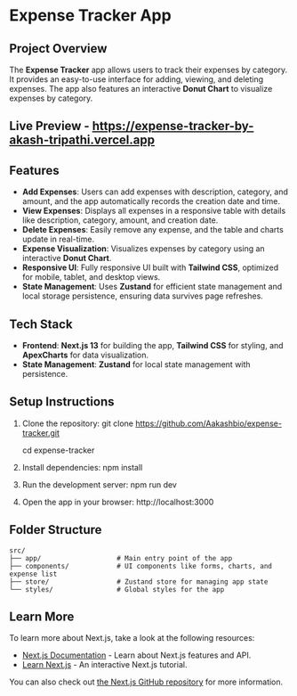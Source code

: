 # Expense Tracker App

## Project Overview

The **Expense Tracker** app allows users to track their expenses by category. It provides an easy-to-use interface for adding, viewing, and deleting expenses. The app also features an interactive **Donut Chart** to visualize expenses by category.

## Live Preview - https://expense-tracker-by-akash-tripathi.vercel.app

## Features

- **Add Expenses**: Users can add expenses with description, category, and amount, and the app automatically records the creation date and time.
- **View Expenses**: Displays all expenses in a responsive table with details like description, category, amount, and creation date.
- **Delete Expenses**: Easily remove any expense, and the table and charts update in real-time.
- **Expense Visualization**: Visualizes expenses by category using an interactive **Donut Chart**.
- **Responsive UI**: Fully responsive UI built with **Tailwind CSS**, optimized for mobile, tablet, and desktop views.
- **State Management**: Uses **Zustand** for efficient state management and local storage persistence, ensuring data survives page refreshes.

## Tech Stack

- **Frontend**: **Next.js 13** for building the app, **Tailwind CSS** for styling, and **ApexCharts** for data visualization.
- **State Management**: **Zustand** for local state management with persistence.

## Setup Instructions

1. Clone the repository:
   git clone https://github.com/Aakashbio/expense-tracker.git

   cd expense-tracker

2. Install dependencies:
   npm install

3. Run the development server:
   npm run dev

4. Open the app in your browser:
   http://localhost:3000

## Folder Structure

```
src/
├── app/                   # Main entry point of the app
├── components/            # UI components like forms, charts, and expense list
├── store/                 # Zustand store for managing app state
└── styles/                # Global styles for the app
```

## Learn More

To learn more about Next.js, take a look at the following resources:

- [Next.js Documentation](https://nextjs.org/docs) - Learn about Next.js features and API.
- [Learn Next.js](https://nextjs.org/learn) - An interactive Next.js tutorial.

You can also check out [the Next.js GitHub repository](https://github.com/vercel/next.js) for more information.
